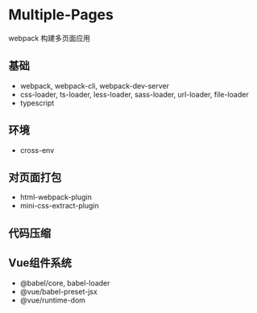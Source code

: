 # Multiple-Pages
webpack 构建多页面应用

## 基础
- webpack, webpack-cli, webpack-dev-server
- css-loader, ts-loader, less-loader, sass-loader, url-loader, file-loader
- typescript

## 环境
- cross-env

## 对页面打包
- html-webpack-plugin
- mini-css-extract-plugin

## 代码压缩


## Vue组件系统
- @babel/core, babel-loader
- @vue/babel-preset-jsx
- @vue/runtime-dom
